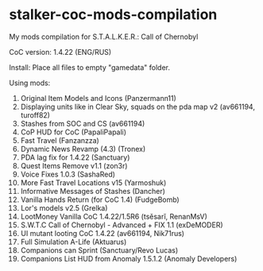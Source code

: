 # stalker-coc-mods-compilation
My mods compilation for S.T.A.L.K.E.R.: Call of Chernobyl

CoC version: 1.4.22 (ENG/RUS)

Install: Place all files to empty "gamedata" folder.

Using mods:
1. Original Item Models and Icons (Panzermann11)
2. Displaying units like in Clear Sky, squads on the pda map v2 (av661194, turoff82)
3. Stashes from SOC and CS (av661194)
4. CoP HUD for CoC (PapaliPapali)
5. Fast Travel (Fanzanzza)
6. Dynamic News Revamp (4.3) (Tronex)
7. PDA lag fix for 1.4.22 (Sanctuary)
8. Quest Items Remove v1.1 (zon3r)
9. Voice Fixes 1.0.3 (SashaRed)
10. More Fast Travel Locations v15 (Yarmoshuk)
11. Informative Messages of Stashes (Dancher)
12. Vanilla Hands Return (for CoC 1.4) (FudgeBomb)
13. Lor's models v2.5 (Grelka)
14. LootMoney Vanilla CoC 1.4.22/1.5R6 (tsěsarĭ, RenanMsV)
15. S.W.T.C Call of Chernobyl - Advanced + FIX 1.1 (exDeMODER)
16. UI mutant looting CoC 1.4.22 (av661194, Nik71rus)
17. Full Simulation A-Life (Aktuarus)
18. Companions can Sprint (Sanctuary/Revo Lucas)
19. Companions List HUD from Anomaly 1.5.1.2 (Anomaly Developers)
